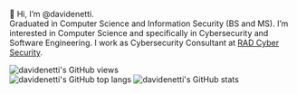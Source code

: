 👋 Hi, I’m @davidenetti.
\
Graduated in Computer Science and Information Security (BS and MS). I’m interested in Computer Science and specifically in Cybersecurity and Software Engineering. I work as Cybersecurity Consultant at [RAD Cyber Security](https://radsec.it/en/).

![davidenetti's GitHub views](https://komarev.com/ghpvc/?username=davidenetti&color=red&style=for-the-badge)
\
![davidenetti's GitHub top langs](https://github-readme-stats.vercel.app/api/top-langs/?username=davidenetti&layout=demo&theme=tokyonight&hide_border=true&layout=compact)
![davidenetti's GitHub stats](https://github-readme-stats.vercel.app/api?username=davidenetti&show_icons=true&theme=tokyonight&hide_border=true&card_width=400&line_height=40)

